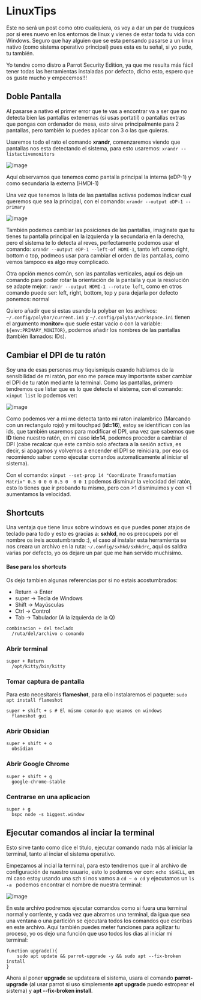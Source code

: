 # LinuxTips
Este no será un post como otro cualquiera, os voy a dar un par de truquicos por si eres nuevo en los entornos de linux y vienes de estar toda tu vida con Windows. Seguro que hay alguien que se esta pensando pasarse a un linux nativo (como sistema operativo principal) pues esta es tu señal, si yo pude, tu también.

Yo tendre como distro a Parrot Security Edition, ya que me resulta más fácil tener todas las herramientas instaladas por defecto, dicho esto, espero que os guste mucho y empecemos!!!


## Doble Pantalla
Al pasarse a nativo el primer error que te vas a encontrar va a ser que no detecta bien las pantallas extenernas (si usas portatil) o pantallas extras que pongas con ordenador de mesa, esto sirve principalmente para 2 pantallas, pero también lo puedes aplicar con 3 o las que quieras.

Usaremos todo el rato el comando **xrandr**, comenzaremos viendo que pantallas nos esta detectando el sistema, para esto usaremos: ``xrandr --listactivemonitors``

![image](https://github.com/Llo0zy/LinuxTips/assets/108870244/ece6c062-2bde-4324-862b-dbd789822241)

Aquí observamos que tenemos como pantalla principal la interna (eDP-1) y como secundaria la externa (HMDI-1)

Una vez que tenemos la lista de las pantallas activas podemos indicar cual queremos que sea la principal, con el comando: ``xrandr --output eDP-1 --primary``

![image](https://github.com/Llo0zy/LinuxTips/assets/108870244/fe410f9b-6182-4b26-a493-1027ddf4c147)

También podemos cambiar las posiciones de las pantallas, imaginate que tu tienes tu pantalla principal en la izquierda y la secundaria en la derecha, pero el sistema te lo detecta al reves, perfectamente podemos usar el comando: ``xrandr --output eDP-1 --left-of HDMI-1``, tanto left como right, bottom o top, podmeos usar para cambiar el orden de las pantallas, como vemos tampoco es algo muy complicado.

Otra opción menos común, son las pantallas verticales, aquí os dejo un comando para poder rotar la orientación de la pantalla y que la resolución se adapte mejor: ``randr --output HDMI-1 --rotate left``, como en otros comando puede ser: left, right, bottom, top y para dejarla por defecto ponemos: normal

Quiero añadir que si estas usando la polybar en los archivos: ``~/.config/polybar/current.ini`` y ``~/.config/polybar/workspace.ini`` tienen el argumento **monitor=** que suele estar vacio o con la variable: ``${env:PRIMARY_MONITOR}``, podemos añadir los nombres de las pantallas (también llamados: IDs).



## Cambiar el DPI de tu ratón
Soy una de esas personas muy tiquismiquis cuando hablamos de la sensibilidad de mi ratón, por eso me parece muy importante saber cambiar el DPI de tu ratón mediante la terminal.
Como las pantallas, primero tendremos que listar que es lo que detecta el sistema, con el comando: ``xinput list`` lo podemos ver:

![image](https://github.com/Llo0zy/LinuxTips/assets/108870244/5d3239c3-3acf-41db-9b24-62fed953bd16)

Como podemos ver a mi me detecta tanto mi raton inalambrico (Marcando con un rectangulo rojo) y mi touchpad (**id=16**), estoy se identifican con las ids, que también usaremos para modificar el DPI, una vez que sabemos que **ID** tiene nuestro ratón, en mi caso **id=14**, podemos proceder a cambiar el DPI (cabe recalcar que este cambio solo afectara a la sesión activa, es decir, si apagamos y volvemos a encender el DPI se reiniciara, por eso os recomiendo saber como ejecutar comandos automaticamente al iniciar el sistema).

Con el comando: ```xinput --set-prop 14 "Coordinate Transformation Matrix" 0.5 0 0 0 0.5 0  0 0 1``` podemos disminuir la velocidad del ratón, esto lo tienes que ir probando tu mismo, pero con >1 disminuimos y con <1 aumentamos la velocidad.


## Shortcuts
Una ventaja que tiene linux sobre windows es que puedes poner atajos de teclado para todo y esto es gracias a: **sxhkd**, no os preocupeis por el nombre os ireis acostumbrando :), el caso al instalar esta herramienta se nos creara un archivo en la ruta: ``~/.config/sxhkd/sxhkdrc``, aqui os saldra varias por defecto, yo os dejare un par que me han servido muchísimo.

#### Base para los shortcuts
Os dejo tambien algunas referencias por si no estais acostumbrados:
- Return -> Enter
- super -> Tecla de Windows
- Shift -> Mayúsculas
- Ctrl -> Control
- Tab -> Tabulador (A la izquierda de la Q)
```
combinacion + del teclado
  /ruta/del/archivo o comando
```

### Abrir terminal
```
super + Return
  /opt/kitty/bin/kitty
```

### Tomar captura de pantalla
Para esto necesitareis **flameshot**, para ello instalaremos el paquete: ``sudo apt install flameshot``
```
super + shift + s # El mismo comando que usamos en windows
  flameshot gui 
```

### Abrir Obsidian
```
super + shift + o
  obsidian
```

### Abrir Google Chrome
```
super + shift + g
  google-chrome-stable
```

### Centrarse en una aplicacion
```
super + g
  bspc node -s biggest.window
```



## Ejecutar comandos al inciar la terminal
Esto sirve tanto como dice el titulo, ejecutar comando nada más al iniciar la terminal, tanto al inciar el sistema operativo.

Empezamos al incial la terminal, para esto tendremos que ir al archivo de configuración de nuestro usuario, esto lo podemos ver con: ``echo $SHELL``, en mi caso estoy usando una szh si nos vamos a ``cd ~ o cd`` y ejecutamos un ``ls -a `` podemos encontrar el nombre de nuestra terminal:

![image](https://github.com/Llo0zy/LinuxTips/assets/108870244/8db25c4b-9347-4e59-9ade-dda8fe254aba)

En este archivo podremos ejecutar comandos como si fuera una terminal normal y corriente, y cada vez que abramos una terminal, da igua que sea una ventana o una partición se ejecutara todos los comandos que escribas en este archivo.
Aquí también puedes meter funciones para agilizar tu proceso, yo os dejo una función que uso todos los dias al iniciar mi terminal:
```
function upgrade(){
    sudo apt update && parrot-upgrade -y && sudo apt --fix-broken  install
}
```

Ahora al poner **upgrade** se updateara el sistema, usara el comando **parrot-upgrade** (al usar parrot si uso simplemente **apt upgrade** puedo estropear el sistema) y **apt --fix-broken install**.
